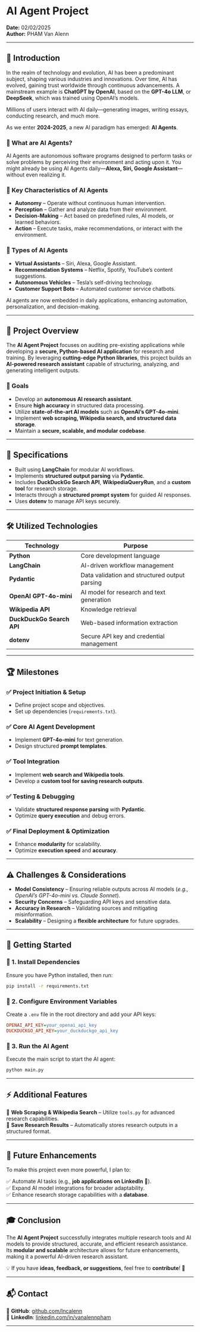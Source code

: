 # AI Agent Project  
**Date:** 02/02/2025  
**Author:** PHAM Van Alenn  

---

## 📌 Introduction  

In the realm of technology and evolution, AI has been a predominant subject, shaping various industries and innovations. Over time, AI has evolved, gaining trust worldwide through continuous advancements. A mainstream example is **ChatGPT by OpenAI**, based on the **GPT-4o LLM**, or **DeepSeek**, which was trained using OpenAI’s models.  

Millions of users interact with AI daily—generating images, writing essays, conducting research, and much more.  

As we enter **2024-2025**, a new AI paradigm has emerged: **AI Agents**.  

### 🔹 What are AI Agents?  

AI Agents are autonomous software programs designed to perform tasks or solve problems by perceiving their environment and acting upon it. You might already be using AI Agents daily—**Alexa, Siri, Google Assistant**—without even realizing it.  

### 🔹 Key Characteristics of AI Agents  

- **Autonomy** – Operate without continuous human intervention.  
- **Perception** – Gather and analyze data from their environment.  
- **Decision-Making** – Act based on predefined rules, AI models, or learned behaviors.  
- **Action** – Execute tasks, make recommendations, or interact with the environment.  

### 🔹 Types of AI Agents  

- **Virtual Assistants** – Siri, Alexa, Google Assistant.  
- **Recommendation Systems** – Netflix, Spotify, YouTube’s content suggestions.  
- **Autonomous Vehicles** – Tesla’s self-driving technology.  
- **Customer Support Bots** – Automated customer service chatbots.  

AI agents are now embedded in daily applications, enhancing automation, personalization, and decision-making.  

---

## 🎯 Project Overview  

The **AI Agent Project** focuses on auditing pre-existing applications while developing a **secure, Python-based AI application** for research and training. By leveraging **cutting-edge Python libraries**, this project builds an **AI-powered research assistant** capable of structuring, analyzing, and generating intelligent outputs.  

### 🔹 Goals  

- Develop an **autonomous AI research assistant**.  
- Ensure **high accuracy** in structured data processing.  
- Utilize **state-of-the-art AI models** such as **OpenAI’s GPT-4o-mini**.  
- Implement **web scraping, Wikipedia search, and structured data storage**.  
- Maintain a **secure, scalable, and modular codebase**.  

---

## 📜 Specifications  

- Built using **LangChain** for modular AI workflows.  
- Implements **structured output parsing** via **Pydantic**.  
- Includes **DuckDuckGo Search API**, **WikipediaQueryRun**, and a **custom tool** for research storage.  
- Interacts through a **structured prompt system** for guided AI responses.  
- Uses **dotenv** to manage API keys securely.  

---

## 🛠️ Utilized Technologies  

| Technology       | Purpose |
|-----------------|---------|
| **Python**      | Core development language |
| **LangChain**   | AI-driven workflow management |
| **Pydantic**    | Data validation and structured output parsing |
| **OpenAI GPT-4o-mini** | AI model for research and text generation |
| **Wikipedia API** | Knowledge retrieval |
| **DuckDuckGo Search API** | Web-based information extraction |
| **dotenv** | Secure API key and credential management |

---

## 🏆 Milestones  

### ✅ **Project Initiation & Setup**  
- Define project scope and objectives.  
- Set up dependencies (`requirements.txt`).  

### ✅ **Core AI Agent Development**  
- Implement **GPT-4o-mini** for text generation.  
- Design structured **prompt templates**.  

### ✅ **Tool Integration**  
- Implement **web search and Wikipedia tools**.  
- Develop a **custom tool for saving research outputs**.  

### ✅ **Testing & Debugging**  
- Validate **structured response parsing** with **Pydantic**.  
- Optimize **query execution** and debug errors.  

### ✅ **Final Deployment & Optimization**  
- Enhance **modularity** for scalability.  
- Optimize **execution speed** and **accuracy**.  

---

## ⚠️ Challenges & Considerations  

- **Model Consistency** – Ensuring reliable outputs across AI models (*e.g., OpenAI’s GPT-4o-mini vs. Claude Sonnet*).  
- **Security Concerns** – Safeguarding API keys and sensitive data.  
- **Accuracy in Research** – Validating sources and mitigating misinformation.  
- **Scalability** – Designing a **flexible architecture** for future upgrades.  

---

## 🚀 Getting Started  

### 🔹 1. Install Dependencies  
Ensure you have Python installed, then run:  

```bash
pip install -r requirements.txt
```

### 🔹 2. Configure Environment Variables  
Create a `.env` file in the root directory and add your API keys:  

```ini
OPENAI_API_KEY=your_openai_api_key
DUCKDUCKGO_API_KEY=your_duckduckgo_api_key
```

### 🔹 3. Run the AI Agent  
Execute the main script to start the AI agent:  

```bash
python main.py
```

---

## ⚡ Additional Features  
🔹 **Web Scraping & Wikipedia Search** – Utilize `tools.py` for advanced research capabilities.  
🔹 **Save Research Results** – Automatically stores research outputs in a structured format.  

---

## 🔮 Future Enhancements  
To make this project even more powerful, I plan to:  

✅ Automate AI tasks (e.g., **job applications on LinkedIn** 🤯).  
✅ Expand AI model integrations for broader adaptability.  
✅ Enhance research storage capabilities with a **database**.  

---

## 🎓 Conclusion  
The **AI Agent Project** successfully integrates multiple research tools and AI models to provide structured, accurate, and efficient research assistance. Its **modular and scalable** architecture allows for future enhancements, making it a powerful AI-driven research assistant.  

💡 If you have **ideas, feedback, or suggestions**, feel free to **contribute**! 🚀  

---

## 📬 Contact  
🔹 **GitHub**: [github.com/Incalenn](https://github.com/Incalenn)  
🔹 **LinkedIn**: [linkedin.com/in/vanalennpham](https://www.linkedin.com/in/vanalennpham/)  

---
